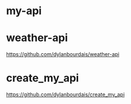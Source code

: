 # my-api

# weather-api

https://github.com/dylanbourdais/weather-api


# create_my_api


https://github.com/dylanbourdais/create_my_api
